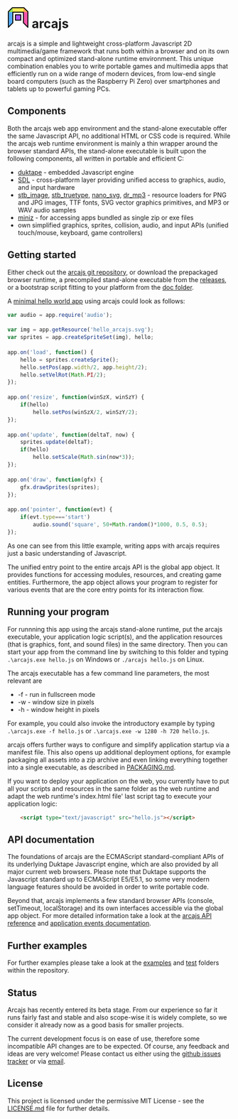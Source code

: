 # ![](doc/arcajs.png "arcajs logo") arcajs

arcajs is a simple and lightweight cross-platform Javascript 2D multimedia/game
framework that runs both within a browser and on its own compact and optimized
stand-alone runtime environment. This unique combination enables you to write
portable games and multimedia apps that efficiently run on a wide range of
modern devices, from low-end single board computers (such as the Raspberry Pi
Zero) over smartphones and tablets up to powerful gaming PCs.

## Components

Both the arcajs web app environment and the stand-alone executable offer the
same Javascript API, no additional HTML or CSS code is required. While the
arcajs web runtime environment is mainly a thin wrapper around the browser
standard APIs, the stand-alone executable is built upon the following
components, all written in portable and efficient C:

- [duktape](https://duktape.org) - embedded Javascript engine
- [SDL](https://libsdl.org) - cross-platform layer providing unified access to
  graphics, audio, and input hardware
- [stb\_image](https://github.com/nothings/stb),
  [stb\_truetype](https://github.com/nothings/stb),
  [nano\_svg](https://github.com/memononen/nanosvg),
  [dr\_mp3](https://github.com/mackron/dr_libs/blob/master/dr_mp3.h) - resource
  loaders for PNG and JPG images, TTF fonts, SVG vector graphics primitives, and
  MP3 or WAV audio samples
- [miniz](https://github.com/richgel999/miniz) - for accessing apps bundled as
  single zip or exe files
- own simplified graphics, sprites, collision, audio, and input APIs
  (unified touch/mouse, keyboard, game controllers)

## Getting started

Either check out the [arcajs git repository](https://github.com/eludi/arcajs),
or download the prepackaged browser runtime, a precompiled stand-alone
executable from the [releases](https://github.com/eludi/arcajs/releases/latest),
or a bootstrap script fitting to your platform from the
[doc folder](https://github.com/eludi/arcajs/tree/master/doc).

A [minimal hello world app](https://eludi.github.io/arcajs/js/) using arcajs
could look as follows:

```javascript
var audio = app.require('audio');

var img = app.getResource('hello_arcajs.svg');
var sprites = app.createSpriteSet(img), hello;

app.on('load', function() {
    hello = sprites.createSprite();
    hello.setPos(app.width/2, app.height/2);
    hello.setVelRot(Math.PI/2);
});

app.on('resize', function(winSzX, winSzY) {
    if(hello)
        hello.setPos(winSzX/2, winSzY/2);
});

app.on('update', function(deltaT, now) {
    sprites.update(deltaT);
    if(hello)
        hello.setScale(Math.sin(now*3));
});

app.on('draw', function(gfx) {
    gfx.drawSprites(sprites);
});

app.on('pointer', function(evt) {
    if(evt.type==='start')
        audio.sound('square', 50+Math.random()*1000, 0.5, 0.5);
});
```

As one can see from this little example, writing apps with arcajs requires just
a basic understanding of Javascript.

The unified entry point to the entire arcajs API is the global app object. It
provides functions for accessing modules, resources, and creating game
entities. Furthermore, the app object allows your program to register for
various events that are the core entry points for its interaction flow.

## Running your program

For runnning this app using the arcajs stand-alone runtime, put the arcajs
executable, your application logic script(s), and the application resources
(that is graphics, font, and sound files) in the same directory. Then you can
start your app from the command line by switching to this folder and typing
`.\arcajs.exe hello.js` on Windows or `./arcajs hello.js` on Linux.

The arcajs executable has a few command line parameters, the most relevant are

- -f - run in fullscreen mode
- -w - window size in pixels
- -h - window height in pixels

For example, you could also invoke the introductory example by typing
`.\arcajs.exe -f hello.js` or `.\arcajs.exe -w 1280 -h 720 hello.js`.

arcajs offers further ways to configure and simplify application startup via a
manifest file. This also opens up additional deployment options, for example 
packaging all assets into a zip archive and even linking everything together
into a single executable, as described in [PACKAGING.md](doc/PACKAGING.md).

If you want to deploy your application on the web, you currently have to put all
your scripts and resources in the same folder as the web runtime and adapt the
web runtime's index.html file' last script tag to execute your application
logic:

```html
	<script type="text/javascript" src="hello.js"></script>
```

## API documentation

The foundations of arcajs are the ECMAScript standard-compliant APIs of its
underlying Duktape Javascript engine, which are also provided by all major
current web browsers. Please note that Duktape supports the Javascript standard
up to ECMAScript E5/E5.1, so some very modern language features should be
avoided in order to write portable code.

Beyond that, arcajs implements a few standard browser APIs (console, setTimeout,
localStorage) and its own interfaces accessible via the global app object. For
more detailed information take a look at the [arcajs API reference](doc/API.md)
and [application events documentation](doc/EVENTS.md).

## Further examples

For further examples please take a look at the [examples](https://github.com/eludi/arcajs/tree/master/examples)
and [test](https://github.com/eludi/arcajs/tree/master/test) folders within
the repository.

## Status

Arcajs has recently entered its beta stage. From our experience so far it runs
fairly fast and stable and also scope-wise it is widely complete, so we consider
it already now as a good basis for smaller projects.

The current development focus is on ease of use, therefore some incompatible API changes are to be expected. Of course, any feedback and ideas are very welcome!
Please contact us either using the
[github issues tracker](https://github.com/eludi/arcajs/issues/new) or via
[email](mailto:arcajs$AT$eludi.net).

## License

This project is licensed under the permissive MIT License - see the
[LICENSE.md](LICENSE.md) file for further details.
